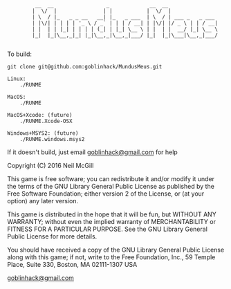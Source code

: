```

         __  __                 _             __  __                
        |  \/  |               | |           |  \/  |               
        | \  / |_   _ _ __   __| |_   _ ___  | \  / | ___ _   _ ___ 
        | |\/| | | | | '_ \ / _` | | | / __| | |\/| |/ _ \ | | / __|
        | |  | | |_| | | | | (_| | |_| \__ \ | |  | |  __/ |_| \__ \
        |_|  |_|\__,_|_| |_|\__,_|\__,_|___/ |_|  |_|\___|\__,_|___/
                                                              

```

To build:

    git clone git@github.com:goblinhack/MundusMeus.git

    Linux:
        ./RUNME

    MacOS:
        ./RUNME

    MacOS+Xcode: (future)
        ./RUNME.Xcode-OSX

    Windows+MSYS2: (future)
        ./RUNME.windows.msys2

If it doesn't build, just email goblinhack@gmail.com for help


 
 Copyright (C) 2016 Neil McGill

 This game is free software; you can redistribute it and/or
 modify it under the terms of the GNU Library General Public
 License as published by the Free Software Foundation; either
 version 2 of the License, or (at your option) any later version.

 This game is distributed in the hope that it will be fun,
 but WITHOUT ANY WARRANTY; without even the implied warranty of
 MERCHANTABILITY or FITNESS FOR A PARTICULAR PURPOSE.  See the GNU
 Library General Public License for more details.

 You should have received a copy of the GNU Library General Public
 License along with this game; if not, write to the Free
 Foundation, Inc., 59 Temple Place, Suite 330, Boston, MA  02111-1307  USA

 goblinhack@gmail.com
